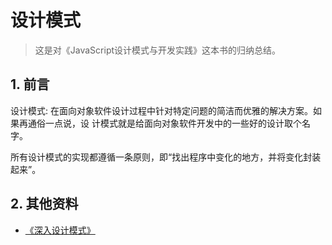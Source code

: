 # 设计模式

>这是对《JavaScript设计模式与开发实践》这本书的归纳总结。


## 1. 前言 

设计模式: 在面向对象软件设计过程中针对特定问题的简洁而优雅的解决方案。如果再通俗一点说，设
计模式就是给面向对象软件开发中的一些好的设计取个名字。    

所有设计模式的实现都遵循一条原则，即“找出程序中变化的地方，并将变化封装起来”。

## 2. 其他资料

- [《深入设计模式》](https://refactoringguru.cn/design-patterns)